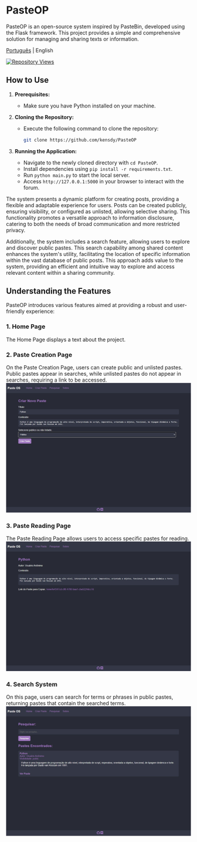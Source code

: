 # PasteOP

PasteOP is an open-source system inspired by PasteBin, developed using the Flask framework. This project provides a simple and comprehensive solution for managing and sharing texts or information.

[Português](README.md) | English

[![Repository Views](https://komarev.com/ghpvc/?username=kensdypasteop&label=Views&color=brightgreen)](https://github.com/kensdy/PasteOP)

## How to Use

1. **Prerequisites:**
   - Make sure you have Python installed on your machine.

2. **Cloning the Repository:**
   - Execute the following command to clone the repository:
     ```bash
     git clone https://github.com/kensdy/PasteOP
     ```

3. **Running the Application:**
   - Navigate to the newly cloned directory with `cd PasteOP`.
   - Install dependencies using `pip install -r requirements.txt`.
   - Run `python main.py` to start the local server.
   - Access `http://127.0.0.1:5000` in your browser to interact with the forum.

The system presents a dynamic platform for creating posts, providing a flexible and adaptable experience for users. Posts can be created publicly, ensuring visibility, or configured as unlisted, allowing selective sharing. This functionality promotes a versatile approach to information disclosure, catering to both the needs of broad communication and more restricted privacy.

Additionally, the system includes a search feature, allowing users to explore and discover public pastes. This search capability among shared content enhances the system's utility, facilitating the location of specific information within the vast database of public posts. This approach adds value to the system, providing an efficient and intuitive way to explore and access relevant content within a sharing community.

## **Understanding the Features**

PasteOP introduces various features aimed at providing a robust and user-friendly experience:

### 1. Home Page

The Home Page displays a text about the project.

### 2. Paste Creation Page

On the Paste Creation Page, users can create public and unlisted pastes. Public pastes appear in searches, while unlisted pastes do not appear in searches, requiring a link to be accessed.
![Create Paste](img/criarpaste.png)

### 3. Paste Reading Page

The Paste Reading Page allows users to access specific pastes for reading.
![Paste](img/paste.png)

### 4. Search System

On this page, users can search for terms or phrases in public pastes, returning pastes that contain the searched terms.
![Search](img/pesquisa.png)

